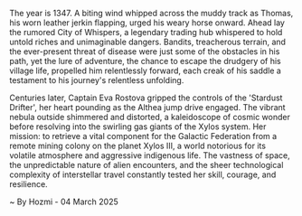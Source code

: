 
The year is 1347.  A biting wind whipped across the muddy track as Thomas, his worn leather jerkin flapping, urged his weary horse onward.  Ahead lay the rumored City of Whispers, a legendary trading hub whispered to hold untold riches and unimaginable dangers.  Bandits, treacherous terrain, and the ever-present threat of disease were just some of the obstacles in his path, yet the lure of adventure, the chance to escape the drudgery of his village life, propelled him relentlessly forward, each creak of his saddle a testament to his journey's relentless unfolding.

Centuries later, Captain Eva Rostova gripped the controls of the 'Stardust Drifter', her heart pounding as the Althea jump drive engaged.  The vibrant nebula outside shimmered and distorted, a kaleidoscope of cosmic wonder before resolving into the swirling gas giants of the Xylos system.  Her mission: to retrieve a vital component for the Galactic Federation from a remote mining colony on the planet Xylos III, a world notorious for its volatile atmosphere and aggressive indigenous life.  The vastness of space, the unpredictable nature of alien encounters, and the sheer technological complexity of interstellar travel constantly tested her skill, courage, and resilience.

~ By Hozmi - 04 March 2025
